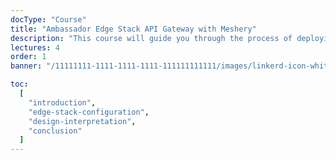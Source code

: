 ```yaml
---
docType: "Course"
title: "Ambassador Edge Stack API Gateway with Meshery"
description: "This course will guide you through the process of deploying and visualizing Edge Stack components with Meshery. You will learn how to install and configure the Ambassador API Gateway and explore its integration with Meshery. Additionally, you will gain hands-on experience with two popular service meshes, Istio and Linkerd. By the end of this course, you will have a solid understanding of Edge Stack deployment and be able to leverage Meshery for managing your API gateway and service mesh configurations."
lectures: 4
order: 1
banner: "/11111111-1111-1111-1111-111111111111/images/linkerd-icon-white.svg"

toc:
  [
    "introduction",
    "edge-stack-configuration",
    "design-interpretation",
    "conclusion"
  ]
---
```

